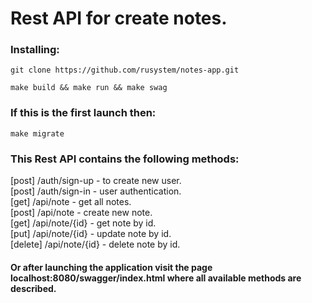 # Rest API for create notes.

### Installing:
```
git clone https://github.com/rusystem/notes-app.git
```
```
make build && make run && make swag
```

### If this is the first launch then:
```
make migrate
```

### This Rest API contains the following methods:
[post] /auth/sign-up - to create new user.<br />
[post] /auth/sign-in - user authentication.<br />
[get] /api/note - get all notes.<br />
[post] /api/note - create new note.<br />
[get] /api/note/{id} - get note by id.<br />
[put] /api/note/{id} - update note by id.<br />
[delete] /api/note/{id} - delete note by id.<br />

#### Or after launching the application visit the page localhost:8080/swagger/index.html where all available methods are described.

